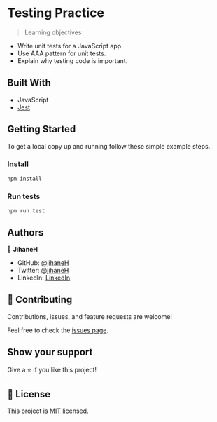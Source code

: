 # Testing Practice

> Learning objectives

- Write unit tests for a JavaScript app.
- Use AAA pattern for unit tests.
- Explain why testing code is important.

## Built With

- JavaScript
- [Jest](https://jestjs.io/)

## Getting Started

To get a local copy up and running follow these simple example steps.

### Install

```
npm install
```

### Run tests

```
npm run test
```

## Authors

👤 **JihaneH**

- GitHub: [@jihaneH](https://github.com/jihaneH)
- Twitter: [@jihaneH](https://twitter.com/jijihaddad)
- LinkedIn: [LinkedIn](https://linkedin.com/in/jihane-haddad/)

## 🤝 Contributing

Contributions, issues, and feature requests are welcome!

Feel free to check the [issues page](../../issues/).

## Show your support

Give a ⭐️ if you like this project!

## 📝 License

This project is [MIT](./MIT.md) licensed.
